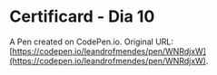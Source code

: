 # Certificard - Dia 10

A Pen created on CodePen.io. Original URL: [https://codepen.io/leandrofmendes/pen/WNRdjxW](https://codepen.io/leandrofmendes/pen/WNRdjxW).


